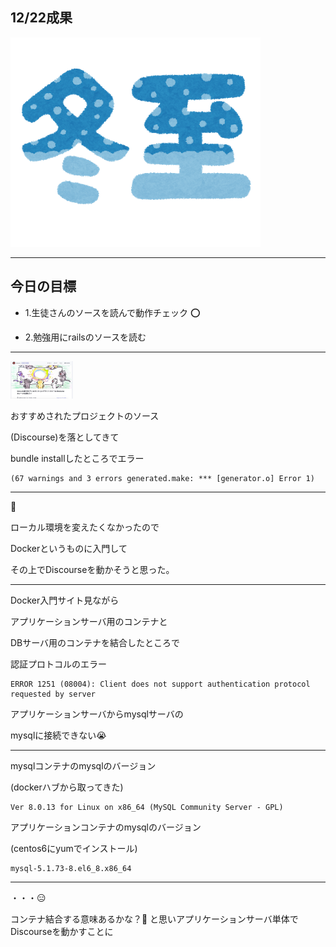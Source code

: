 ## 12/22成果

![](/meetups/images/text_season_touji.png)

---

## 今日の目標

- 1.生徒さんのソースを読んで動作チェック ⭕️

- 2.勉強用にrailsのソースを読む

---

<img src="/meetups/images/disc.jpg" width="100">

おすすめされたプロジェクトのソース

(Discourse)を落としてきて

bundle installしたところでエラー

```
(67 warnings and 3 errors generated.make: *** [generator.o] Error 1)
```

---

🤔

ローカル環境を変えたくなかったので

Dockerというものに入門して

その上でDiscourseを動かそうと思った。

---

Docker入門サイト見ながら

アプリケーションサーバ用のコンテナと

DBサーバ用のコンテナを結合したところで

認証プロトコルのエラー

```
ERROR 1251 (08004): Client does not support authentication protocol requested by server
```

アプリケーションサーバからmysqlサーバの

mysqlに接続できない😭

---

mysqlコンテナのmysqlのバージョン

(dockerハブから取ってきた)


```
Ver 8.0.13 for Linux on x86_64 (MySQL Community Server - GPL)
```

アプリケーションコンテナのmysqlのバージョン

(centos6にyumでインストール)

```
mysql-5.1.73-8.el6_8.x86_64

```
---

・・・😑



コンテナ結合する意味あるかな？🤔
と思いアプリケーションサーバ単体でDiscourseを動かすことに
